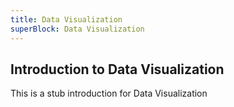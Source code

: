 ```yaml
---
title: Data Visualization
superBlock: Data Visualization
---
```

## Introduction to Data Visualization

This is a stub introduction for Data Visualization
